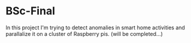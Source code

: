 # BSc-Final

In this project I'm trying to detect anomalies in smart home activities and parallalize it on a cluster of Raspberry pis.
(will be completed...)
